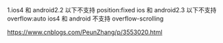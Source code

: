 1.ios4 和 android2.2 以下不支持 position:fixed
ios 和 android2.3 以下不支持 overflow:auto
ios4 和 android 不支持 overflow-scrolling 

https://www.cnblogs.com/PeunZhang/p/3553020.html

